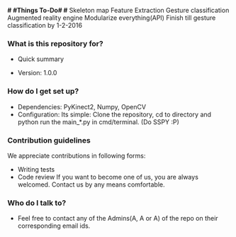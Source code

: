 **# #Things To-Do# #**
Skeleton map
Feature Extraction
Gesture classification
Augmented reality engine
Modularize everything(API)
Finish till gesture classification by 1-2-2016

### What is this repository for? ###

* Quick summary

* Version: 1.0.0

### How do I get set up? ###

* Dependencies: PyKinect2, Numpy, OpenCV
* Configuration:
Its simple: Clone the repository, cd to directory and python run the main_*.py in cmd/terminal. (Do SSPY :P)

### Contribution guidelines ###
We appreciate contributions in following forms: 
* Writing tests
* Code review
If you want to become one of us, you are always welcomed. Contact us by any means comfortable.

### Who do I talk to? ###
* Feel free to contact any of the Admins(A, A or A) of the repo on their corresponding email ids.